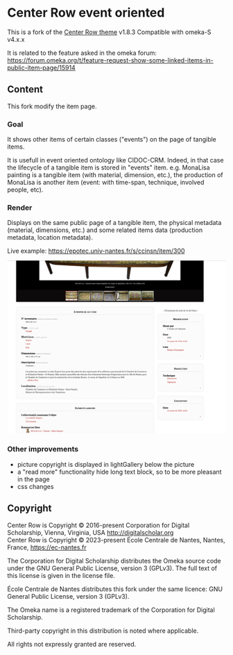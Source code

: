 # Center Row event oriented

This is a fork of the [Center Row theme](https://github.com/omeka-s-themes/centerrow) v1.8.3
Compatible with omeka-S v4.x.x

It is related to the feature asked in the omeka forum: https://forum.omeka.org/t/feature-request-show-some-linked-items-in-public-item-page/15914

## Content
This fork modify the item page.

### Goal
It shows other items of certain classes ("events") on the page of tangible items.

It is usefull in event oriented ontology like CIDOC-CRM. 
Indeed, in that case the lifecycle of a tangible item is stored in "events" item.
e.g. MonaLisa painting is a tangible item (with material, dimension, etc.), the production of MonaLisa is another item (event: with time-span, technique, involved people, etc).

### Render
Displays on the same public page of a tangible item, the physical metadata (material, dimensions, etc.) 
and some related items data (production metadata, location metadata).

Live example: https://epotec.univ-nantes.fr/s/ccinsn/item/300

![screenshot render](screenshot.png)

### Other improvements
- picture copyright is displayed in lightGallery below the picture
- a "read more" functionality hide long text block, so to be more pleasant in the page
- css changes




## Copyright
Center Row is Copyright © 2016-present Corporation for Digital Scholarship, Vienna, Virginia, USA http://digitalscholar.org  
Center Row is Copyright © 2023-present École Centrale de Nantes, Nantes, France, https://ec-nantes.fr

The Corporation for Digital Scholarship distributes the Omeka source code
under the GNU General Public License, version 3 (GPLv3). The full text
of this license is given in the license file.

École Centrale de Nantes distributes this fork under the same licence: GNU General Public License, version 3 (GPLv3). 

The Omeka name is a registered trademark of the Corporation for Digital Scholarship.

Third-party copyright in this distribution is noted where applicable.

All rights not expressly granted are reserved.
